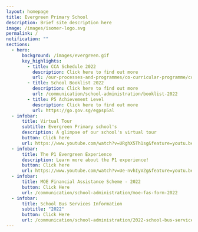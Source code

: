 ```yaml
---
layout: homepage
title: Evergreen Primary School
description: Brief site description here
image: /images/isomer-logo.svg
permalink: /
notification: ""
sections:
  - hero:
      background: /images/evergreen.gif
      key_highlights:
        - title: CCA Schedule 2022
          description: Click here to find out more
          url: /our-processes-and-programmes/co-curricular-programme/co-curricular-activities-cca
        - title: School Booklist 2022
          description: Click here to find out more
          url: /communication/school-administration/booklist-2022
        - title: P5 Achievement Level
          description: Click here to find out more
          url: https://go.gov.sg/egpsp5al
  - infobar:
      title: Virtual Tour
      subtitle: Evergreen Primary school's
      description: A glimpse of our school's virtual tour
      button: Click here
      url: https://www.youtube.com/watch?v=URghX5Th1sg&feature=youtu.be
  - infobar:
      title: The P1 Evergreen Experience
      description: Learn more about the P1 experience!
      button: Click here
      url: https://www.youtube.com/watch?v=Ue-nvhIyVZg&feature=youtu.be
  - infobar:
      title: MOE Financial Assistance Scheme - 2022
      button: Click Here
      url: /communication/school-administration/moe-fas-form-2022
  - infobar:
      title: School Bus Services Information
      subtitle: "2022"
      button: Click Here
      url: /communication/school-administration/2022-school-bus-services-information
---
```

